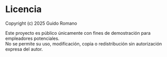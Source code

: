 # Licencia

Copyright (c) 2025 Guido Romano

Este proyecto es público únicamente con fines de demostración para empleadores potenciales.  
No se permite su uso, modificación, copia o redistribución sin autorización expresa del autor.
